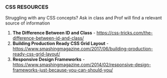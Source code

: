 ### CSS RESOURCES

Struggling with any CSS concepts?  Ask in class and Prof will find a relevant
source of information

1. **The Difference Between ID and Class** - https://css-tricks.com/the-difference-between-id-and-class/
2. **Building Production Ready CSS Grid Layout** -  https://www.smashingmagazine.com/2017/06/building-production-ready-css-grid-layout/
3. **Responsive Design Frameworks** -  https://www.smashingmagazine.com/2014/02/responsive-design-frameworks-just-because-you-can-should-you/
